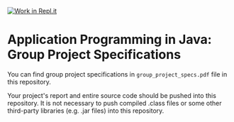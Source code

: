 [![Work in Repl.it](https://classroom.github.com/assets/work-in-replit-14baed9a392b3a25080506f3b7b6d57f295ec2978f6f33ec97e36a161684cbe9.svg)](https://classroom.github.com/online_ide?assignment_repo_id=338649&assignment_repo_type=GroupAssignmentRepo)
# Application Programming in Java: Group Project Specifications

You can find group project specifications in `group_project_specs.pdf` file in this repository. 

Your project's report and entire source code should be pushed into this repository. It is not necessary to push compiled .class files or some other third-party libraries (e.g. .jar files) into this repository.
